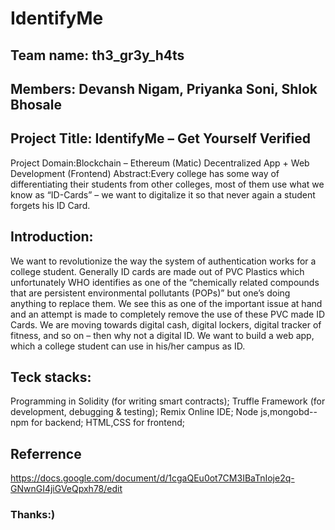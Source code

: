 # IdentifyMe
## Team name: th3_gr3y_h4ts
## Members: Devansh Nigam, Priyanka Soni, Shlok Bhosale
## Project Title: IdentifyMe – Get Yourself Verified 
Project Domain:Blockchain – Ethereum (Matic) Decentralized App + Web Development (Frontend)
Abstract:Every college has some way of differentiating their students from other colleges, most of them use what we know as “ID-Cards” – we want to digitalize it so that never again a student forgets his ID Card.
## Introduction:
We want to revolutionize the way the system of authentication works for a college student.
Generally ID cards are made out of PVC Plastics which unfortunately WHO identifies as one of the “chemically related compounds that are persistent environmental pollutants (POPs)” but one’s doing anything to replace them. 
We see this as one of the important issue at hand and an attempt is made to completely remove the use of these PVC made ID Cards. We are moving towards digital cash, digital lockers, digital tracker of fitness, and so on – then why not a digital ID. 
We want to build a web app, which a college student can use in his/her campus as ID.
## Teck stacks:
Programming in Solidity (for writing smart contracts);
Truffle Framework (for development, debugging & testing);
Remix Online IDE;
Node js,mongobd--npm for backend;
HTML,CSS for frontend;
## Referrence
https://docs.google.com/document/d/1cgaQEu0ot7CM3IBaTnIoje2q-GNwnGI4jiGVeQpxh78/edit

### Thanks:)


